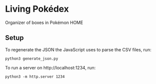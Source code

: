 # Living Pokédex
Organizer of boxes in Pokémon HOME

## Setup
To regenerate the JSON the JavaScript uses to parse the CSV files, run:
```
python3 generate_json.py
```

To run a server on http://localhost:1234, run:
```
python3 -m http.server 1234
```
